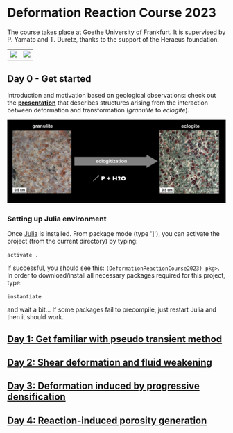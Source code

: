 # Deformation Reaction Course 2023

The course takes place at Goethe University of Frankfurt. It is supervised by P. Yamato and T. Duretz, thanks to the support of the Heraeus foundation.

|       |   |
| ----------- | ----------- |
| <img src="https://github.com/tduretz/DeformationReactionCourse2023/blob/main/images/GU.svg" width=150px>       | <img src="https://github.com/tduretz/DeformationReactionCourse2023/blob/main/images/Heraeus_foundation_logo.svg" width=300px>       |


## Day 0 - Get started

Introduction and motivation based on geological observations: check out the [__presentation__](https://hessenbox-a10.rz.uni-frankfurt.de/getlink/fiJsB21M29urnbjrPZteDJ/ReactionDef_Part01_compressed.pdf) that describes structures arising from the interaction between deformation and transformation (*granulite* to *eclogite*).

<img src="https://github.com/tduretz/DeformationReactionCourse2023/blob/main/images/granulite_eclogite.png" width=700px>

### Setting up Julia environment

Once [Julia](https://julialang.org) is installed. From package mode (type ']'), you can activate the project (from the current directory) by typing:

`activate .`

If successful, you should see this: `(DeformationReactionCourse2023) pkg>`. In order to download/install all necessary packages required for this project, type:

`instantiate`

and wait a bit... If some packages fail to precompile, just restart Julia and then it should work.

## [Day 1: Get familiar with pseudo transient method](https://github.com/tduretz/DeformationReactionCourse2023/blob/main/scripts/day1)

## [Day 2: Shear deformation and fluid weakening](https://github.com/tduretz/DeformationReactionCourse2023/blob/main/scripts/day2)

## [Day 3: Deformation induced by progressive densification](https://github.com/tduretz/DeformationReactionCourse2023/blob/main/scripts/day3)

## [Day 4: Reaction-induced porosity generation](https://github.com/tduretz/DeformationReactionCourse2023/tree/main/scripts/day4)

